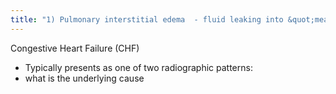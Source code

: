 ```yaml
---
title: "1) Pulmonary interstitial edema  - fluid leaking into &quot;meat&quot;   2) Pulmonary alveolar edema - fluid leaking into air spaces   = high venous pressure in the lungs due to pump failure."
---
```

Congestive Heart Failure (CHF)
- Typically presents as one of two radiographic patterns: 
- what is the underlying cause

